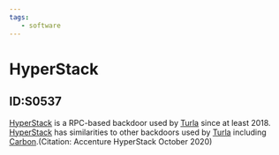 ```yaml
---
tags:
   - software
---
```

# HyperStack
## ID:S0537
[HyperStack](software/S0537) is a RPC-based backdoor used by [Turla](groups/G0010) since at least 2018. [HyperStack](software/S0537) has similarities to other backdoors used by [Turla](groups/G0010) including [Carbon](software/S0335).(Citation: Accenture HyperStack October 2020)
